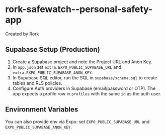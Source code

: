 # rork-safewatch--personal-safety-app
Created by Rork

## Supabase Setup (Production)

1. Create a Supabase project and note the Project URL and Anon Key.
2. In `app.json` set `extra.EXPO_PUBLIC_SUPABASE_URL` and `extra.EXPO_PUBLIC_SUPABASE_ANON_KEY`.
3. In Supabase SQL editor, run the SQL in `supabase/schema.sql` to create tables and RLS policies.
4. Configure Auth providers in Supabase (email/password or OTP). The app expects a profile row in `profiles` with the same `id` as the auth user.

## Environment Variables

You can also provide env via Expo: set `EXPO_PUBLIC_SUPABASE_URL` and `EXPO_PUBLIC_SUPABASE_ANON_KEY`.
